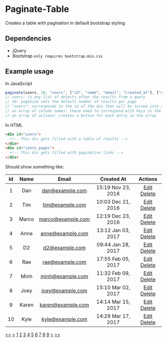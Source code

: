 # Paginate-Table
Creates a table with pagination in default bootstrap styling

## Dependencies
* jQuery
* Bootstrap ```only requires bootstrap.min.css```

## Example usage
In JavaScript
```javascript
paginate(users, 10, "users", ["id", "name", "email", "created_at"], ["edit", "delete"]);
// users: is any list of objects often the results from a query
// 10: pageSize sets the default number of results per page
// "users": corresponds to the id of the div that will be turned into a table
// an array of column names: these need to correspond with keys in the list
// an array of actions: creates a button for each entry in the array
```
In HTML
```html
<div id="users">
  <!-- This div gets filled with a table of results -->
</div>
<div id="users_pages">
  <!-- This div gets filled with pagination links -->
</div>
```

Should show something like:

| Id  | Name  | Email              | Created At         | Actions             |
|:---:|:-----:|:------------------:|:------------------:|:-------------------:|
| 1   | Dan   | dan@example.com    | 15:19 Nov 23, 2016 | [Edit]() [Delete]() |
| 2   | Tim   | tim@example.com    | 10:03 Dec 21, 2016 | [Edit]() [Delete]() |
| 3   | Marco | marco@example.com  | 12:19 Dec 23, 2016 | [Edit]() [Delete]() |
| 4   | Anne  | anne@example.com   | 13:12 Jan 03, 2017 | [Edit]() [Delete]() |
| 5   | D2    | d2@example.com     | 09:44 Jan 28, 2017 | [Edit]() [Delete]() |
| 6   | Rae   | rae@example.com    | 17:55 Feb 05, 2017 | [Edit]() [Delete]() |
| 7   | Minh  | minh@example.com   | 11:32 Feb 09, 2017 | [Edit]() [Delete]() |
| 8   | Joey  | joey@example.com   | 15:10 Mar 02, 2017 | [Edit]() [Delete]() |
| 9   | Karen | karen@example.com  | 14:14 Mar 15, 2017 | [Edit]() [Delete]() |
| 10  | Kyle  | kyle@example.com   | 14:29 Mar 17, 2017 | [Edit]() [Delete]() |

[<<]() [<]() [1]() [2]() [3]() [4]() [5]() [6]() [7]() [8]() [9]() [>]() [>>]()


